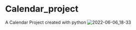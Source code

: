 # Calendar_project
A Calendar Project created with python
![2022-06-06_18-33](https://user-images.githubusercontent.com/96800858/172214556-ca211f26-32b7-4239-b06a-b2439f9e9e68.png)
